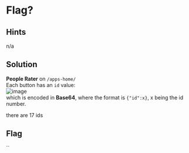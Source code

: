 # Flag?

## Hints
n/a

## Solution  
**People Rater** on `/apps-home/`  
Each button has an `id` value:  
![image](https://i.imgur.com/ZQtjlUd.png)  
which is encoded in **Base64**, where the format is `{"id":x}`, x being the id number.   

there are 17 ids

 

## Flag  
``
